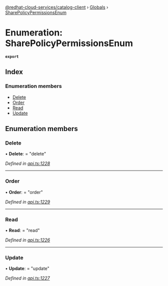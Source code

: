 [@redhat-cloud-services/catalog-client](../README.md) › [Globals](../globals.md) › [SharePolicyPermissionsEnum](sharepolicypermissionsenum.md)

# Enumeration: SharePolicyPermissionsEnum

**`export`** 

## Index

### Enumeration members

* [Delete](sharepolicypermissionsenum.md#delete)
* [Order](sharepolicypermissionsenum.md#order)
* [Read](sharepolicypermissionsenum.md#read)
* [Update](sharepolicypermissionsenum.md#update)

## Enumeration members

###  Delete

• **Delete**: = "delete"

*Defined in [api.ts:1228](https://github.com/RedHatInsights/javascript-clients/blob/master/packages/catalog/api.ts#L1228)*

___

###  Order

• **Order**: = "order"

*Defined in [api.ts:1229](https://github.com/RedHatInsights/javascript-clients/blob/master/packages/catalog/api.ts#L1229)*

___

###  Read

• **Read**: = "read"

*Defined in [api.ts:1226](https://github.com/RedHatInsights/javascript-clients/blob/master/packages/catalog/api.ts#L1226)*

___

###  Update

• **Update**: = "update"

*Defined in [api.ts:1227](https://github.com/RedHatInsights/javascript-clients/blob/master/packages/catalog/api.ts#L1227)*
